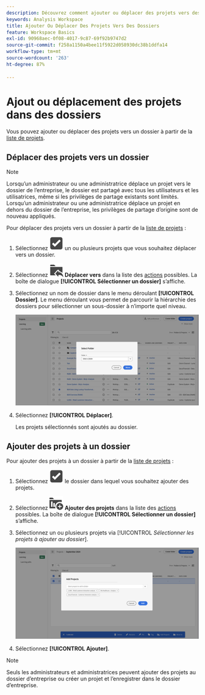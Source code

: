 ```yaml
---
description: Découvrez comment ajouter ou déplacer des projets vers des dossiers dans Analysis Workspace.
keywords: Analysis Workspace
title: Ajouter Ou Déplacer Des Projets Vers Des Dossiers
feature: Workspace Basics
exl-id: 90968aec-0f08-4017-9c87-69f92b9747d2
source-git-commit: f258a1150a4bee11f5922d058930dc38b1ddfa14
workflow-type: tm+mt
source-wordcount: '263'
ht-degree: 87%

---
```



# Ajout ou déplacement des projets dans des dossiers

Vous pouvez ajouter ou déplacer des projets vers un dossier à partir de la [liste de projets](/help/analyze/analysis-workspace/build-workspace-project/freeform-overview.md#project-list).

## Déplacer des projets vers un dossier

>[!NOTE]
>
>Lorsqu’un administrateur ou une administratrice déplace un projet vers le dossier de l’entreprise, le dossier est partagé avec tous les utilisateurs et les utilisatrices, même si les privilèges de partage existants sont limités. Lorsqu’un administrateur ou une administratrice déplace un projet en dehors du dossier de l’entreprise, les privilèges de partage d’origine sont de nouveau appliqués.
>

Pour déplacer des projets vers un dossier à partir de la [liste de projets](/help/analyze/analysis-workspace/build-workspace-project/freeform-overview.md#project-list) :

1. Sélectionnez ![icône de sélection](/help/assets/icons/SelectBox.svg) un ou plusieurs projets que vous souhaitez déplacer vers un dossier.

1. Sélectionnez ![icône ajouter dans un dossier](/help/assets/icons/FolderAddTo.svg) **Déplacer vers** dans la liste des [actions](/help/analyze/analysis-workspace/build-workspace-project/freeform-overview.md#actions) possibles. La boîte de dialogue **[!UICONTROL Sélectionner un dossier]** s’affiche.

1. Sélectionnez un nom de dossier dans le menu déroulant **[!UICONTROL Dossier]**. Le menu déroulant vous permet de parcourir la hiérarchie des dossiers pour sélectionner un sous-dossier à n’importe quel niveau.

   ![Vue Sélectionner un dossier affichant le menu déroulant et les sous-dossiers disponibles.](../assets/add-projects.png)

1. Sélectionnez **[!UICONTROL Déplacer]**.


   Les projets sélectionnés sont ajoutés au dossier.


## Ajouter des projets à un dossier

Pour ajouter des projets à un dossier à partir de la [liste de projets](/help/analyze/analysis-workspace/build-workspace-project/freeform-overview.md#project-list) :

1. Sélectionnez ![icône de sélection](/help/assets/icons/SelectBox.svg) le dossier dans lequel vous souhaitez ajouter des projets.

1. Sélectionnez ![Icône Ajouter des projets](/help/assets/icons/ProjectAdd.svg) **Ajouter des projets** dans la liste des [actions](/help/analyze/analysis-workspace/build-workspace-project/freeform-overview.md#actions) possibles. La boîte de dialogue **[!UICONTROL Sélectionner un dossier]** s’affiche.

1. Sélectionnez un ou plusieurs projets via [!UICONTROL *Sélectionner les projets à ajouter au dossier*].

   ![Vue Sélectionner un dossier affichant le menu déroulant et les sous-dossiers disponibles.](../assets/add-projects-folder.png)

1. Sélectionnez **[!UICONTROL Ajouter]**.

>[!NOTE]
>
>Seuls les administrateurs et administratrices peuvent ajouter des projets au dossier d’entreprise ou créer un projet et l’enregistrer dans le dossier d’entreprise.


<!--
# Add Projects to Folders

You can add projects to a folder in the table view or from within a folder.

>[!NOTE]
>
>Only Analytics administrators can add projects to the Company Folder or create a new project and save it to the Company Folder

## From the table view {#table-view}

Add projects to a folder from the table view on the home page.

1.  Select one or more projects that you want to add to a folder.

    ![](/help/analyze/analysis-workspace/build-workspace-project/assets/move-tv-selected.png)

1.  Select **Move to**. 

    The Select Folder dialogue is displayed.

1.  In the drop-down menu, select the folder where you want to move the selected projects.

    ![](/help/analyze/analysis-workspace/build-workspace-project/assets/move-select-folder.png)

1.  Select **Move**.

    ![](/help/analyze/analysis-workspace/build-workspace-project/assets/move-add.png)

    The selected projects are added to the folder.

    ![](/help/analyze/analysis-workspace/build-workspace-project/assets/move-projects-added.png)

    The Workspace landing page now shows the folder contains (3) projects.

    ![](/help/analyze/analysis-workspace/build-workspace-project/assets/move-folders-updated.png)

## From inside a folder {#inside-folder}

You can also add projects from inside a folder using the ellipses link.

1.  Select and open a folder from the table view.

    ![](/help/analyze/analysis-workspace/build-workspace-project/assets/move-open-folder.png)

1.  Select the **...** ellipsis icon in the upper-right.
   
    ![](/help/analyze/analysis-workspace/build-workspace-project/assets/add-projects-elipsis.png)

1.  Select **Add projects** and select the project that you want to add from the drop-down list.

    ![](/help/analyze/analysis-workspace/build-workspace-project/assets/select-add-projects.png)

    
1.  (Optional) Select additional projects from the drop-down list to add multiple projects.

    ![](/help/analyze/analysis-workspace/build-workspace-project/assets/move-add-multiple-projects.png)

1.  Select **Add** to add the projects to the folder.

    ![](/help/analyze/analysis-workspace/build-workspace-project/assets/move-added-items.png)

-->